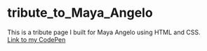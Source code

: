 # tribute_to_Maya_Angelo
This is a tribute page I built for Maya Angelo using HTML and CSS.
<br>
[Link to my CodePen](https://codepen.io/christinichka/pen/GzVKrp)
